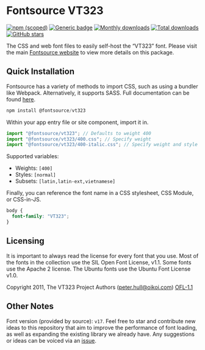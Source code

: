 # Fontsource VT323

[![npm (scoped)](https://img.shields.io/npm/v/@fontsource/vt323?color=brightgreen)](https://www.npmjs.com/package/@fontsource/vt323) [![Generic badge](https://img.shields.io/badge/fontsource-passing-brightgreen)](https://github.com/fontsource/fontsource) [![Monthly downloads](https://badgen.net/npm/dm/@fontsource/vt323)](https://github.com/fontsource/fontsource) [![Total downloads](https://badgen.net/npm/dt/@fontsource/vt323)](https://github.com/fontsource/fontsource) [![GitHub stars](https://img.shields.io/github/stars/fontsource/fontsource.svg?style=social&label=Star)](https://github.com/fontsource/fontsource/stargazers)

The CSS and web font files to easily self-host the “VT323” font. Please visit the main [Fontsource website](https://fontsource.org/fonts/vt323) to view more details on this package.

## Quick Installation

Fontsource has a variety of methods to import CSS, such as using a bundler like Webpack. Alternatively, it supports SASS. Full documentation can be found [here](https://fontsource.org/docs/getting-started/introduction).

```javascript
npm install @fontsource/vt323
```

Within your app entry file or site component, import it in.

```javascript
import "@fontsource/vt323"; // Defaults to weight 400
import "@fontsource/vt323/400.css"; // Specify weight
import "@fontsource/vt323/400-italic.css"; // Specify weight and style

```

Supported variables:
- Weights: `[400]`
- Styles: `[normal]`
- Subsets: `[latin,latin-ext,vietnamese]`

Finally, you can reference the font name in a CSS stylesheet, CSS Module, or CSS-in-JS.

```css
body {
  font-family: "VT323";
}
```

## Licensing
It is important to always read the license for every font that you use.
Most of the fonts in the collection use the SIL Open Font License, v1.1. Some fonts use the Apache 2 license. The Ubuntu fonts use the Ubuntu Font License v1.0.

Copyright 2011, The VT323 Project Authors (peter.hull@oikoi.com)
[OFL-1.1](http://scripts.sil.org/OFL)

## Other Notes
Font version (provided by source): `v17`.
Feel free to star and contribute new ideas to this repository that aim to improve the performance of font loading, as well as expanding the existing library we already have. Any suggestions or ideas can be voiced via an [issue](https://github.com/fontsource/fontsource/issues).